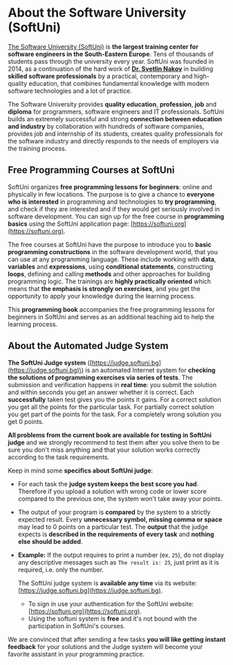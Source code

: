 # About the Software University (SoftUni)

[The Software University (SoftUni)](https://softuni.org) is **the largest training center for software engineers in the South-Eastern Europe**. Tens of thousands of students pass through the university every year. SoftUni was founded in 2014, as a continuation of the hard work of [**Dr. Svetlin Nakov**](https://nakov.com) in building **skilled software professionals** by a practical, contemporary and high-quality education, that combines fundamental knowledge with modern software technologies and a lot of practice.

The Software University provides **quality education**, **profession**, **job** and **diploma** for programmers, software engineers and IT professionals. SoftUni builds an extremely successful and strong **connection between education and industry** by collaboration with hundreds of software companies, provides job and internship of its students, creates quality professionals for the software industry and directly responds to the needs of employers via the training process.

## Free Programming Courses at SoftUni

SoftUni organizes **free programming lessons for beginners**: online and physically in few locations. The purpose is to give a chance to **everyone who is interested** in programming and technologies to **try programming**, and check if they are interested and if they would get seriously involved in software development. You can sign up for the free course in **programming basics** using the SoftUni application page: [https://softuni.org](https://softuni.org).

The free courses at SoftUni have the purpose to introduce you to **basic programming constructions** in the software development world, that you can use at any programming language. These include working with **data**, **variables** and **expressions**, using **conditional statements**, constructing **loops**, defining and calling **methods** and other approaches for building programming logic. The trainings are **highly practically oriented** which means that **the emphasis is strongly on exercises**, and you get the opportunity to apply your knowledge during the learning process.

This **programming book** accompanies the free programming lessons for beginners in SoftUni and serves as an additional teaching aid to help the learning process.

## About the Automated Judge System

**The SoftUni Judge system** \([https://judge.softuni.bg](https://judge.softuni.bg)\) is an automated Internet system for **checking the solutions of programming exercises via series of tests**. The submission and verification happens in **real time**: you submit the solution and within seconds you get an answer whether it is correct. Each **successfully** taken test gives you the points it gains. For a correct solution you get all the points for the particular task. For partially correct solution you get part of the points for the task. For a completely wrong solution you get 0 points.

**All problems from the current book are available for testing in SoftUni judge** and we strongly recommend to test them after you solve them to be sure you don't miss anything and that your solution works correctly according to the task requirements.

Keep in mind some **specifics about SoftUni judge**:

* For each task the **judge system keeps the best score you had**. Therefore if you upload a solution with wrong code or lower score compared to the previous one, the system won't take away your points.
* The output of your program is **compared** by the system to a strictly expected result. Every **unnecessary symbol, missing comma or space** may lead to 0 points on a particular test. The **output** that the judge expects is **described in the requirements of every task** and **nothing else should be added**. 
* **Example:** If the output requires to print a number \(ex. `25`\), do not display any descriptive messages such as `The result is: 25`, just print as it is required, i.e. only the number.

  The SoftUni judge system is **available any time** via its website: [https://judge.softuni.bg](https://judge.softuni.bg).

  * To sign in use your authentication for the SoftUni website: [https://softuni.org](https://softuni.org).
  * Using the softuni system is **free** and it's not bound with the participation in SoftUni's courses.

We are convinced that after sending a few tasks **you will like getting instant feedback** for your solutions and the Judge system will become your favorite assistant in your programming practice.

